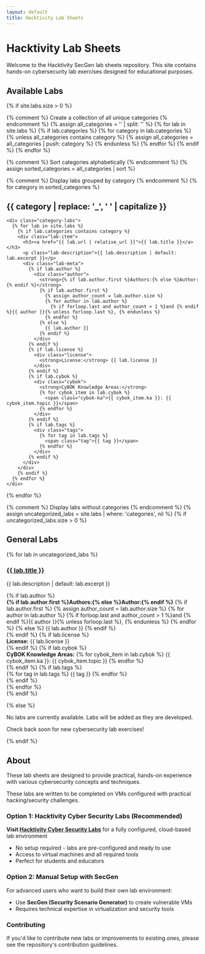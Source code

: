 ```yaml
---
layout: default
title: Hacktivity Lab Sheets
---
```


# Hacktivity Lab Sheets

Welcome to the Hacktivity SecGen lab sheets repository. This site contains hands-on cybersecurity lab exercises designed for educational purposes.

## Available Labs

{% if site.labs.size > 0 %}
<div class="lab-list">
  {% comment %} Create a collection of all unique categories {% endcomment %}
  {% assign all_categories = '' | split: '' %}
  {% for lab in site.labs %}
    {% if lab.categories %}
      {% for category in lab.categories %}
        {% unless all_categories contains category %}
          {% assign all_categories = all_categories | push: category %}
        {% endunless %}
      {% endfor %}
    {% endif %}
  {% endfor %}
  
  {% comment %} Sort categories alphabetically {% endcomment %}
  {% assign sorted_categories = all_categories | sort %}
  
  {% comment %} Display labs grouped by category {% endcomment %}
  {% for category in sorted_categories %}
    <h2 class="category-heading">{{ category | replace: '_', ' ' | capitalize }}</h2>
    
    <div class="category-labs">
      {% for lab in site.labs %}
        {% if lab.categories contains category %}
        <div class="lab-item">
          <h3><a href="{{ lab.url | relative_url }}">{{ lab.title }}</a></h3>
          <p class="lab-description">{{ lab.description | default: lab.excerpt }}</p>
          <div class="lab-meta">
            {% if lab.author %}
              <div class="author">
                <strong>{% if lab.author.first %}Authors:{% else %}Author:{% endif %}</strong> 
                {% if lab.author.first %}
                  {% assign author_count = lab.author.size %}
                  {% for author in lab.author %}
                    {% if forloop.last and author_count > 1 %}and {% endif %}{{ author }}{% unless forloop.last %}, {% endunless %}
                  {% endfor %}
                {% else %}
                  {{ lab.author }}
                {% endif %}
              </div>
            {% endif %}
            {% if lab.license %}
              <div class="license">
                <strong>License:</strong> {{ lab.license }}
              </div>
            {% endif %}
            {% if lab.cybok %}
              <div class="cybok">
                <strong>CyBOK Knowledge Areas:</strong>
                {% for cybok_item in lab.cybok %}
                  <span class="cybok-ka">{{ cybok_item.ka }}: {{ cybok_item.topic }}</span>
                {% endfor %}
              </div>
            {% endif %}
            {% if lab.tags %}
              <div class="tags">
                {% for tag in lab.tags %}
                  <span class="tag">{{ tag }}</span>
                {% endfor %}
              </div>
            {% endif %}
          </div>
        </div>
        {% endif %}
      {% endfor %}
    </div>
  {% endfor %}
  
  {% comment %} Display labs without categories {% endcomment %}
  {% assign uncategorized_labs = site.labs | where: 'categories', nil %}
  {% if uncategorized_labs.size > 0 %}
    <h2 class="category-heading">General Labs</h2>
    <div class="category-labs">
      {% for lab in uncategorized_labs %}
      <div class="lab-item">
        <h3><a href="{{ lab.url | relative_url }}">{{ lab.title }}</a></h3>
        <p class="lab-description">{{ lab.description | default: lab.excerpt }}</p>
        <div class="lab-meta">
          {% if lab.author %}
            <div class="author">
              <strong>{% if lab.author.first %}Authors:{% else %}Author:{% endif %}</strong> 
              {% if lab.author.first %}
                {% assign author_count = lab.author.size %}
                {% for author in lab.author %}
                  {% if forloop.last and author_count > 1 %}and {% endif %}{{ author }}{% unless forloop.last %}, {% endunless %}
                {% endfor %}
              {% else %}
                {{ lab.author }}
              {% endif %}
            </div>
          {% endif %}
          {% if lab.license %}
            <div class="license">
              <strong>License:</strong> {{ lab.license }}
            </div>
          {% endif %}
          {% if lab.cybok %}
            <div class="cybok">
              <strong>CyBOK Knowledge Areas:</strong>
              {% for cybok_item in lab.cybok %}
                <span class="cybok-ka">{{ cybok_item.ka }}: {{ cybok_item.topic }}</span>
              {% endfor %}
            </div>
          {% endif %}
          {% if lab.tags %}
            <div class="tags">
              {% for tag in lab.tags %}
                <span class="tag">{{ tag }}</span>
              {% endfor %}
            </div>
          {% endif %}
        </div>
      </div>
      {% endfor %}
    </div>
  {% endif %}
</div>
{% else %}
<div class="no-labs">
  <p>No labs are currently available. Labs will be added as they are developed.</p>
  <p>Check back soon for new cybersecurity lab exercises!</p>
</div>
{% endif %}

## About

These lab sheets are designed to provide practical, hands-on experience with various cybersecurity concepts and techniques.

These labs are written to be completed on VMs configured with practical hacking/security challenges.

### Option 1: Hacktivity Cyber Security Labs (Recommended)
**Visit [Hacktivity Cyber Security Labs](https://hacktivity.leeds.ac.uk)** for a fully configured, cloud-based lab environment
- No setup required - labs are pre-configured and ready to use
- Access to virtual machines and all required tools
- Perfect for students and educators

### Option 2: Manual Setup with SecGen
For advanced users who want to build their own lab environment:
- Use **SecGen (Security Scenario Generator)** to create vulnerable VMs
- Requires technical expertise in virtualization and security tools


### Contributing

If you'd like to contribute new labs or improvements to existing ones, please see the repository's contribution guidelines.

<!-- Theme Toggle Button -->
<div class="theme-toggle-container" style="position: fixed; top: 20px; right: 20px; z-index: 1000;">
  <button id="theme-toggle" class="btn btn-sm" style="background-color: var(--primary-btnbg-color); color: white; border: none; border-radius: 20px; padding: 8px 16px;">
    <i class="fas fa-moon" id="theme-icon"></i>
  </button>
</div>

<script>
// Theme toggle functionality
document.addEventListener('DOMContentLoaded', function() {
  const themeToggle = document.getElementById('theme-toggle');
  const themeIcon = document.getElementById('theme-icon');
  const body = document.body;
  
              // Check for saved theme preference or default to dark mode
              const currentTheme = localStorage.getItem('theme') || 'dark';
  body.setAttribute('data-theme', currentTheme);
  updateThemeIcon(currentTheme);
  
  themeToggle.addEventListener('click', function() {
    const currentTheme = body.getAttribute('data-theme');
    const newTheme = currentTheme === 'dark' ? 'light' : 'dark';
    
    body.setAttribute('data-theme', newTheme);
    localStorage.setItem('theme', newTheme);
    updateThemeIcon(newTheme);
  });
  
  function updateThemeIcon(theme) {
    if (theme === 'dark') {
      themeIcon.className = 'fas fa-sun';
    } else {
      themeIcon.className = 'fas fa-moon';
    }
  }
});

// Process ==highlight== syntax
document.addEventListener('DOMContentLoaded', function() {
              const contentBody = document.querySelector('.lab-list');
              if (contentBody) {
                // Replace specific highlight types first
                contentBody.innerHTML = contentBody.innerHTML.replace(/==action:\s*([^=]+)==/gi, '<span class="action-highlight">⚡ $1</span>');
                contentBody.innerHTML = contentBody.innerHTML.replace(/==tip:\s*([^=]+)==/gi, '<span class="tip-highlight">💡 $1</span>');
                contentBody.innerHTML = contentBody.innerHTML.replace(/==hint:\s*([^=]+)==/gi, '<span class="hint-highlight">💭 $1</span>');
                contentBody.innerHTML = contentBody.innerHTML.replace(/==note:\s*([^=]+)==/gi, '<span class="note-highlight">$1</span>');
                contentBody.innerHTML = contentBody.innerHTML.replace(/==warning:\s*([^=]+)==/gi, '<span class="warning-highlight">⚠️ $1</span>');
                contentBody.innerHTML = contentBody.innerHTML.replace(/==VM:\s*([^=]+)==/gi, '<span class="vm-highlight">🖥️ $1</span>');
                
                // Replace generic ==text== with <mark>text</mark>
                contentBody.innerHTML = contentBody.innerHTML.replace(/==([^=]+)==/g, '<mark>$1</mark>');
                
                // Replace > TIP: patterns with tip-item divs
                contentBody.innerHTML = contentBody.innerHTML.replace(
                  /<blockquote>\s*<p>\s*<em>Tip:<\/em>\s*([^<]+(?:<[^>]+>[^<]*<\/[^>]+>[^<]*)*)<\/p>\s*<\/blockquote>/gi,
                  '<div class="tip-item">$1</div>'
                );
                
                // Handle > *Tip: ANYTHINGHERE* (entire content in italics)
                contentBody.innerHTML = contentBody.innerHTML.replace(
                  /<blockquote>\s*<p>\s*<em>Tip:\s*([^<]+(?:<[^>]+>[^<]*<\/[^>]+>[^<]*)*)<\/em>\s*<\/p>\s*<\/blockquote>/gi,
                  '<div class="tip-item">$1</div>'
                );
                
                // Also handle > TIP: without italics
                contentBody.innerHTML = contentBody.innerHTML.replace(
                  /<blockquote>\s*<p>\s*Tip:\s*([^<]+(?:<[^>]+>[^<]*<\/[^>]+>[^<]*)*)<\/p>\s*<\/blockquote>/gi,
                  '<div class="tip-item">$1</div>'
                );
                
                // Handle block-level action, warning, note, hint patterns
                contentBody.innerHTML = contentBody.innerHTML.replace(
                  /<blockquote>\s*<p>\s*Action:\s*([^<]+(?:<[^>]+>[^<]*<\/[^>]+>[^<]*)*)<\/p>\s*<\/blockquote>/gi,
                  '<div class="action-item">$1</div>'
                );
                contentBody.innerHTML = contentBody.innerHTML.replace(
                  /<blockquote>\s*<p>\s*Warning:\s*([^<]+(?:<[^>]+>[^<]*<\/[^>]+>[^<]*)*)<\/p>\s*<\/blockquote>/gi,
                  '<div class="warning-item">$1</div>'
                );
                contentBody.innerHTML = contentBody.innerHTML.replace(
                  /<blockquote>\s*<p>\s*Note:\s*([^<]+(?:<[^>]+>[^<]*<\/[^>]+>[^<]*)*)<\/p>\s*<\/blockquote>/gi,
                  '<div class="note-item">Note: $1</div>'
                );
                contentBody.innerHTML = contentBody.innerHTML.replace(
                  /<blockquote>\s*<p>\s*Hint:\s*([^<]+(?:<[^>]+>[^<]*<\/[^>]+>[^<]*)*)<\/p>\s*<\/blockquote>/gi,
                  '<div class="hint-item">Hint: $1</div>'
                );
              }
            });
</script>